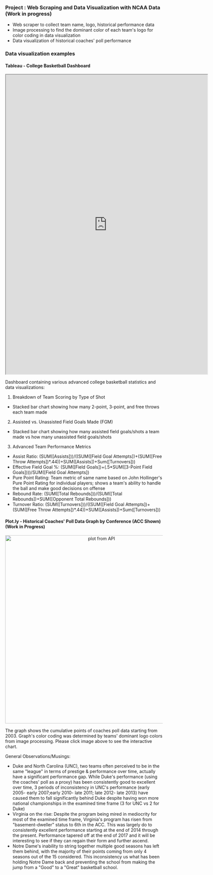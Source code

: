 ### Project : Web Scraping and Data Visualization with NCAA Data (Work in progress)

- Web scraper to collect team name, logo, historical performance data 
- Image processing to find the dominant color of each team's logo for color coding in data visualization
- Data visualization of historical coaches' poll performance 


### Data visualization examples

#### Tableau - College Basketball Dashboard

<iframe src="https://public.tableau.com/profile/mike.landron#!/vizhome/NCAA_Basketball/SummaryDashboard?publish=yes?:showVizHome=no&:embed=true"
 width="645" height="955"></iframe>

Dashboard containing various advanced college basketball statistics and data visualizations:

1) Breakdown of Team Scoring by Type of Shot
- Stacked bar chart showing how many 2-point, 3-point, and free throws each team made

2) Assisted vs. Unassisted Field Goals Made (FGM)
- Stacked bar chart showing how many assisted field goals/shots a team made vs how many unassisted field goals/shots

3) Advanced Team Performance Metrics
- Assist Ratio: (SUM([Assists]))/((SUM([Field Goal Attempts])+(SUM([Free Throw Attempts])*.44))+SUM([Assists])+Sum([Turnovers]))
- Effective Field Goal %: (SUM([Field Goals])+(.5*SUM([3-Point Field Goals])))/SUM([Field Goal Attempts])
- Pure Point Rating: Team metric of same name based on John Hollinger's Pure Point Rating for individual players; shows a team's ability to handle the ball and make good decisions on offense
- Rebound Rate: (SUM([Total Rebounds]))/(SUM([Total Rebounds])+SUM([Opponent Total Rebounds]))
- Turnover Ratio: (SUM([Turnovers]))/((SUM([Field Goal Attempts])+(SUM([Free Throw Attempts])*.44))+SUM([Assists])+Sum([Turnovers])) 

#### Plot.ly - Historical Coaches' Poll Data Graph by Conference (ACC Shown) (Work in Progress)

 
<div>
    <a href="https://plot.ly/~ml44/178/" target="_blank" title="plot from API" style="display: block; text-align: center;"><img src="https://plot.ly/~ml44/178.png" alt="plot from API" style="max-width: 100%;width: 600px;"  width="600" onerror="this.onerror=null;this.src='https://plot.ly/404.png';" /></a></div>

The graph shows the cumulative points of coaches poll data starting from 2003. Graph's color coding was determined by teams' dominant logo colors from image processing. Please click image above to see the interactive chart. 

General Observations/Musings: 
- Duke and North Carolina (UNC), two teams often perceived to be in the same "league" in terms of prestige & performance over time, actually have a significant performance gap. While Duke's performance (using the coaches' poll as a proxy) has been consistently good to excellent over time, 3 periods of inconsistency in UNC's performance (early 2005- early 2007;early 2010- late 2011; late 2012- late 2013) have caused them to fall significantly behind Duke despite having won more national championships in the examined time frame (3 for UNC vs 2 for Duke)
- Virginia on the rise: Despite the program being mired in mediocrity for most of the examined time frame, Virginia's program has risen from "basement-dweller" status to 6th in the ACC. This was largely do to consistently excellent performance starting at the end of 2014 through the present. Performance tapered off at the end of 2017 and it will be interesting to see if they can regain their form and further ascend.
- Notre Dame's inability to string together multiple good seasons has left them behind, with the majority of their points coming from only 4 seasons out of the 15 considered. This inconsistency us what has been holding Notre Dame back and preventing the school from making the jump from a "Good" to a "Great" basketball school.


 
